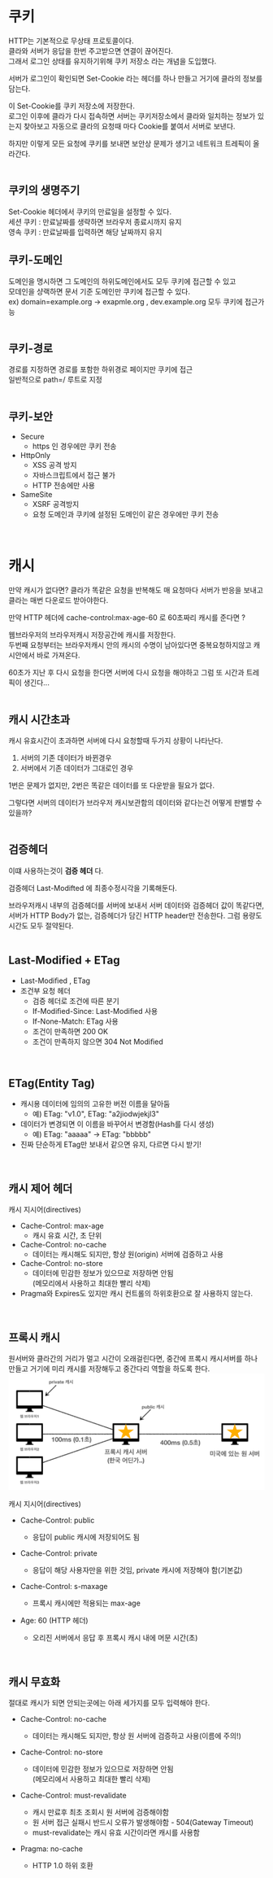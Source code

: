 # 쿠키
HTTP는 기본적으로 무상태 프로토콜이다.  
클라와 서버가 응답을 한번 주고받으면 연결이 끊어진다.  
그래서 로그인 상태를 유지하기위해 쿠키 저장소 라는 개념을 도입했다.  

서버가 로그인이 확인되면 Set-Cookie 라는 헤더를 하나 만들고 거기에 클라의 정보를 담는다.  

이 Set-Cookie를 쿠키 저장소에 저장한다.  
로그인 이후에 클라가 다시 접속하면 서버는 쿠키저장소에서 클라와 일치하는 정보가 있는지 찾아보고 자동으로 클라의 요청때 마다 Cookie를 붙여서 서버로 보낸다.  

하지만 이렇게 모든 요청에 쿠키를 보내면 보안상 문제가 생기고 네트워크 트레픽이 올라간다.  
<br>


## 쿠키의 생명주기
Set-Cookie 헤더에서 쿠키의 만료일을 설정할 수 있다.  
세션 쿠키 : 만료날짜를 생략하면 브라우저 종료시까지 유지  
영속 쿠키 : 만료날짜를 입력하면 해당 날짜까지 유지
<br>

## 쿠키-도메인
도메인을 명시하면 그 도메인의 하위도메인에서도 모두 쿠키에 접근할 수 있고  
모데인을 샹랙하면 문서 기준 도메인만 쿠키에 접근할 수 있다.  
ex) domain=example.org -> exapmle.org , dev.example.org 모두 쿠키에 접근가능  
<br>


## 쿠키-경로
경로를 지정하면 경로를 포함한 하위경로 페이지만 쿠키에 접근  
일반적으로 path=/ 루트로 지정  
<br>

## 쿠키-보안
- Secure
  - https 인 경우에만 쿠키 전송
- HttpOnly
  - XSS 공격 방지
  - 자바스크립트에서 접근 불가
  - HTTP 전송에만 사용
- SameSite
  - XSRF 공격방지
  - 요청 도메인과 쿠키에 설정된 도메인이 같은 경우에만 쿠키 전송

<br>

# 캐시
만약 캐시가 없다면? 클라가 똑같은 요청을 반복해도 매 요청마다 서버가 반응을 보내고 클라는 매번 다운로드 받아야한다.  

만약 HTTP 헤더에 cache-control:max-age-60 로 60초짜리 캐시를 준다면 ?

웹브라우저의 브라우저캐시 저장공간에 캐시를 저장한다.  
두번째 요청부터는 브라우저캐시 안의 캐시의 수명이 남아있다면 중복요청하지않고 캐시안에서 바로 가져온다.  

60초가 지난 후 다시 요청을 한다면 서버에 다시 요청을 해야하고 그럼 또 시간과 트레픽이 생긴다...  
<br>

## 캐시 시간초과
캐시 유효시간이 초과하면 서버에 다시 요청할때 두가지 상황이 나타난다.  
1. 서버의 기존 데이터가 바뀐경우
2. 서버에서 기존 데이터가 그대로인 경우

1번은 문제가 없지만, 2번은 똑같은 데이터를 또 다운받을 필요가 없다.  

그렇다면 서버의 데이터가 브라우저 캐시보관함의 데이터와 같다는건 어떻게 판별할 수 있을까?  
<br>

## 검증헤더  

이떄 사용하는것이 **검증 헤더** 다.  

검증헤더 Last-Modifted 에 최종수정시각을 기록해둔다.  

브라우저캐시 내부의 검증헤더를 서버에 보내서 서버 데이터와 검증헤더 값이 똑같다면,  서버가 HTTP Body가 없는, 검증헤더가 담긴 HTTP header만 전송한다. 그럼 용량도 시간도 모두 절약된다.  
<br>

## Last-Modified + ETag
- Last-Modiﬁed , ETag
- 조건부 요청 헤더 
  - 검증 헤더로 조건에 따른 분기
  - If-Modiﬁed-Since: Last-Modiﬁed 사용
  - If-None-Match: ETag 사용
  - 조건이 만족하면 200 OK
  - 조건이 만족하지 않으면 304 Not Modiﬁed
<br>

## ETag(Entity Tag)
- 캐시용 데이터에 임의의 고유한 버전 이름을 달아둠
  - 예) ETag: "v1.0", ETag: "a2jiodwjekjl3"
- 데이터가 변경되면 이 이름을 바꾸어서 변경함(Hash를 다시 생성)
  - 예) ETag: "aaaaa" -> ETag: "bbbbb"
- 진짜 단순하게 ETag만 보내서 같으면 유지, 다르면 다시 받기!
<br>



## 캐시 제어 헤더
캐시 지시어(directives)
- Cache-Control: max-age
  - 캐시 유효 시간, 초 단위
- Cache-Control: no-cache
  - 데이터는 캐시해도 되지만, 항상 원(origin) 서버에 검증하고 사용
- Cache-Control: no-store
  - 데이터에 민감한 정보가 있으므로 저장하면 안됨  
  (메모리에서 사용하고 최대한 빨리 삭제)
- Pragma와 Expires도 있지만 캐시 컨트롤의 하위호환으로 잘 사용하지 않는다.  
<br>

## 프록시 캐시
원서버와 클라간의 거리가 멀고 시간이 오래걸린다면, 중간에 프록시 캐시서버를 하나 만들고 거기에 미리 캐시를 저장해두고 중간다리 역할을 하도록 한다.   
![proxy](../img/proxy.PNG)  

캐시 지시어(directives)
- Cache-Control: public 
  - 응답이 public 캐시에 저장되어도 됨

- Cache-Control: private 
  - 응답이 해당 사용자만을 위한 것임, private 캐시에 저장해야 함(기본값)

- Cache-Control: s-maxage 
  - 프록시 캐시에만 적용되는 max-age

- Age: 60 (HTTP 헤더)
  - 오리진 서버에서 응답 후 프록시 캐시 내에 머문 시간(초)

<br>

## 캐시 무효화
절대로 캐시가 되면 안되는곳에는 아래 세가지를 모두 입력해야 한다.
- Cache-Control: no-cache 
  - 데이터는 캐시해도 되지만, 항상 원 서버에 검증하고 사용(이름에 주의!)

- Cache-Control: no-store 
  - 데이터에 민감한 정보가 있으므로 저장하면 안됨  
  (메모리에서 사용하고 최대한 빨리 삭제)

- Cache-Control: must-revalidate 
  - 캐시 만료후 최초 조회시 원 서버에 검증해야함
  - 원 서버 접근 실패시 반드시 오류가 발생해야함 - 504(Gateway Timeout)
  - must-revalidate는 캐시 유효 시간이라면 캐시를 사용함

- Pragma: no-cache 
  - HTTP 1.0 하위 호환

